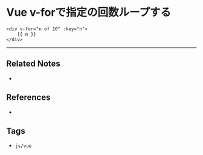 # Vue v-forで指定の回数ループする
```vue
<div v-for="n of 10" :key="n">
	{{ n }}
</div>
```



---
## Related Notes
- 

## References
- 

## Tags
- `js/vue` 